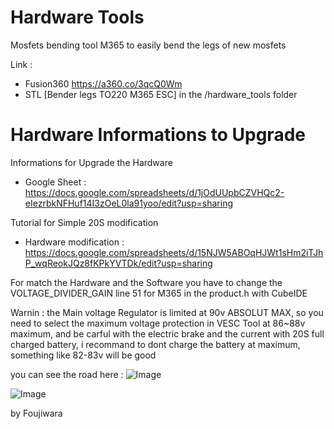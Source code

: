 # Hardware Tools

Mosfets bending tool M365 to easily bend the legs of new mosfets 

Link : 
- Fusion360 https://a360.co/3qcQ0Wm
- STL [Bender legs TO220 M365 ESC] in the /hardware_tools folder


# Hardware Informations to Upgrade

Informations for Upgrade the Hardware 
- Google Sheet : https://docs.google.com/spreadsheets/d/1jOdUUpbCZVHQc2-eIezrbkNFHuf14I3zOeL0la91yoo/edit?usp=sharing


Tutorial for Simple 20S modification 

- Hardware modification : https://docs.google.com/spreadsheets/d/15NJW5ABOqHJWt1sHm2iTJhP_wqReokJQz8fKPkYVTDk/edit?usp=sharing

For match the Hardware and the Software you have to change the VOLTAGE_DIVIDER_GAIN line 51 for M365 in the product.h with CubeIDE

Warnin :
the Main voltage Regulator is limited at 90v ABSOLUT MAX, so you need to select the maximum voltage protection in VESC Tool at 86~88v maximum, and be carful with the electric brake and the current with 20S full charged battery, i recommand to dont charge the battery at maximum, something like 82-83v will be good

you can see the road here : 
![Image](https://github.com/Koxx3/SmartESC_STM32_v2/blob/vesc_comp/Hardware/Images/CubeIDE.png)

![Image](https://github.com/Koxx3/SmartESC_STM32_v2/blob/vesc_comp/Hardware/Images/CubeIDE2.png)





by Foujiwara
